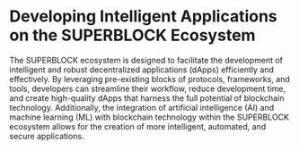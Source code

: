 # Developing Intelligent Applications on the SUPERBLOCK Ecosystem

The SUPERBLOCK ecosystem is designed to facilitate the development of intelligent and robust decentralized applications (dApps) efficiently and effectively. By leveraging pre-existing blocks of protocols, frameworks, and tools, developers can streamline their workflow, reduce development time, and create high-quality dApps that harness the full potential of blockchain technology. Additionally, the integration of artificial intelligence (AI) and machine learning (ML) with blockchain technology within the SUPERBLOCK ecosystem allows for the creation of more intelligent, automated, and secure applications.
